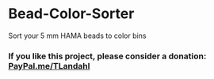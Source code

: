 # Bead-Color-Sorter
Sort your 5 mm HAMA beads to color bins

### If you like this project, please consider a donation: <a href="Http://PayPal.me/TLandahl">PayPal.me/TLandahl</a><br>
